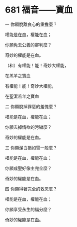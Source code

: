 # 681 福音——寶血

一 你願脫離良心的重擔麼？

權能是在血，權能在血；

你願免去公義的審判麼？

奇妙的權能是在血。

（和）有權能！能！奇妙大權能，

在羔羊之寶血

有權能！能！奇妙大權能，

在聖潔羔羊之寶血

二 你願脫掉罪惡的羞愧麼？

權能是在血，權能在血；

你願去掉情欲的污穢麼？

奇妙的權能是在血。

三 你願潔白猶如雪一般麼？

權能是在血，權能在血；

你願成聖好像主完全麼？

奇妙的權能是在血。

四 你願得著完全的救恩麼？

權能是在血，權能在血；

你願享受永生的福分麼？

奇妙的權能是在血。


